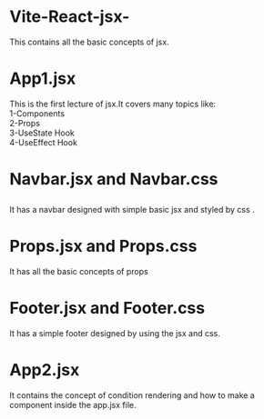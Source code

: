 # Vite-React-jsx-
This contains all the basic concepts of jsx.
<h1>App1.jsx</h1>
This is the first lecture of jsx.It covers many topics like:
<br>
1-Components
<br>
2-Props
<br>
3-UseState Hook
<br>
4-UseEffect Hook
<br>
<h1>
  
Navbar.jsx and Navbar.css
</h1>
It has a navbar designed with simple basic jsx and styled by css .
<br>
<h1>Props.jsx and Props.css</h1>
It has all the basic concepts of props
<br>
<h1>Footer.jsx and Footer.css</h1>
It has a simple footer designed by using the jsx and css.
<h1>App2.jsx</h1>
It contains the concept of condition rendering and how to make a component inside the app.jsx file.
